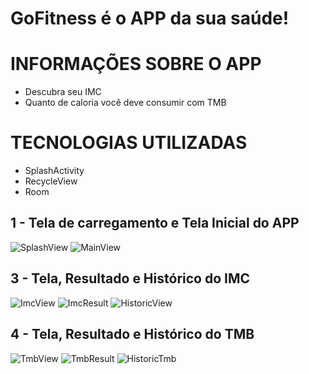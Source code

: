 # GoFitness é o APP da sua saúde!

# INFORMAÇÕES SOBRE O APP
- Descubra seu IMC
- Quanto de caloria você deve consumir com TMB

# TECNOLOGIAS UTILIZADAS
- SplashActivity
- RecycleView
- Room

## 1 - Tela de carregamento e Tela Inicial do APP
![SplashView](https://user-images.githubusercontent.com/93743125/221036128-55c9b431-2379-4458-a903-8d3574b36835.png)
![MainView](https://user-images.githubusercontent.com/93743125/221036658-2bdda51b-9b82-416e-a069-0840678285b2.png)
## 3 - Tela, Resultado e Histórico do IMC
![ImcView](https://user-images.githubusercontent.com/93743125/221036750-0218d578-a8af-4475-81cc-e853e779a610.png)
![ImcResult](https://user-images.githubusercontent.com/93743125/221036771-638631e8-9344-4ab0-99ce-981cdefc0e6b.png)
![HistoricView](https://user-images.githubusercontent.com/93743125/221036778-025b86a8-27e6-4495-abcb-13cfc933e5d7.png)
## 4 - Tela, Resultado e Histórico do TMB
![TmbView](https://user-images.githubusercontent.com/93743125/221036776-082f8ff7-33a5-4843-ab4d-20f98d84f3c0.png)
![TmbResult](https://user-images.githubusercontent.com/93743125/221036769-dbb3b119-8dc1-461d-b780-5eee816e3ba4.png)
![HistoricTmb](https://user-images.githubusercontent.com/93743125/221036773-3ef2af2c-bcf3-4c52-a242-f10a664a178f.png)
